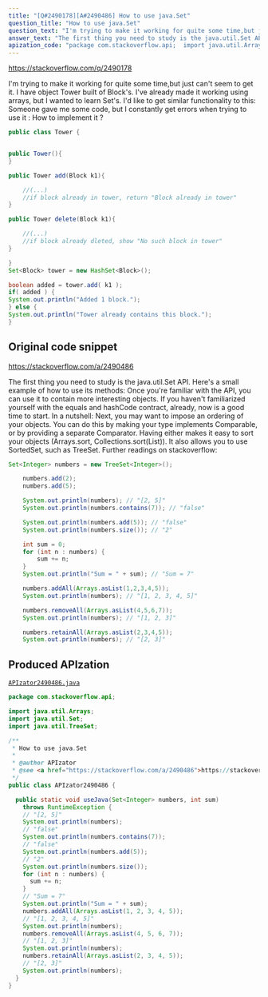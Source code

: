 ```yaml
---
title: "[Q#2490178][A#2490486] How to use java.Set"
question_title: "How to use java.Set"
question_text: "I'm trying to make it working for quite some time,but just can't seem to get it. I have object Tower built of Block's. I've already made it working using arrays, but I wanted to learn Set's. I'd like to get similar functionality to this: Someone gave me some code, but I constantly get errors when trying to use it : How to implement it ?"
answer_text: "The first thing you need to study is the java.util.Set API. Here's a small example of how to use its methods: Once you're familiar with the API, you can use it to contain more interesting objects. If you haven't familiarized yourself with the equals and hashCode contract, already, now is a good time to start. In a nutshell: Next, you may want to impose an ordering of your objects. You can do this by making your type implements Comparable, or by providing a separate Comparator. Having either makes it easy to sort your objects (Arrays.sort, Collections.sort(List)). It also allows you to use SortedSet, such as TreeSet. Further readings on stackoverflow:"
apization_code: "package com.stackoverflow.api;  import java.util.Arrays; import java.util.Set; import java.util.TreeSet;  /**  * How to use java.Set  *  * @author APIzator  * @see <a href=\"https://stackoverflow.com/a/2490486\">https://stackoverflow.com/a/2490486</a>  */ public class APIzator2490486 {    public static void useJava(Set<Integer> numbers, int sum)     throws RuntimeException {     // \"[2, 5]\"     System.out.println(numbers);     // \"false\"     System.out.println(numbers.contains(7));     // \"false\"     System.out.println(numbers.add(5));     // \"2\"     System.out.println(numbers.size());     for (int n : numbers) {       sum += n;     }     // \"Sum = 7\"     System.out.println(\"Sum = \" + sum);     numbers.addAll(Arrays.asList(1, 2, 3, 4, 5));     // \"[1, 2, 3, 4, 5]\"     System.out.println(numbers);     numbers.removeAll(Arrays.asList(4, 5, 6, 7));     // \"[1, 2, 3]\"     System.out.println(numbers);     numbers.retainAll(Arrays.asList(2, 3, 4, 5));     // \"[2, 3]\"     System.out.println(numbers);   } }"
---
```


https://stackoverflow.com/q/2490178

I&#x27;m trying to make it working for quite some time,but just can&#x27;t seem to get it. I have object Tower built of Block&#x27;s. I&#x27;ve already made it working using arrays, but I wanted to learn Set&#x27;s. I&#x27;d like to get similar functionality to this:
Someone gave me some code, but I constantly get errors when trying to use it :
How to implement it ?


```java
public class Tower {


public Tower(){
}

public Tower add(Block k1){

    //(...)
    //if block already in tower, return "Block already in tower"
}

public Tower delete(Block k1){

    //(...)
    //if block already dleted, show "No such block in tower"
}

}
Set<Block> tower = new HashSet<Block>();

boolean added = tower.add( k1 );
if( added ) {
System.out.println("Added 1 block.");
} else {
System.out.println("Tower already contains this block.");
}
```


## Original code snippet

https://stackoverflow.com/a/2490486

The first thing you need to study is the java.util.Set API.
Here&#x27;s a small example of how to use its methods:
Once you&#x27;re familiar with the API, you can use it to contain more interesting objects. If you haven&#x27;t familiarized yourself with the equals and hashCode contract, already, now is a good time to start.
In a nutshell:
Next, you may want to impose an ordering of your objects. You can do this by making your type implements Comparable, or by providing a separate Comparator.
Having either makes it easy to sort your objects (Arrays.sort, Collections.sort(List)). It also allows you to use SortedSet, such as TreeSet.
Further readings on stackoverflow:

```java
Set<Integer> numbers = new TreeSet<Integer>();

    numbers.add(2);
    numbers.add(5);

    System.out.println(numbers); // "[2, 5]"
    System.out.println(numbers.contains(7)); // "false"

    System.out.println(numbers.add(5)); // "false"
    System.out.println(numbers.size()); // "2"

    int sum = 0;
    for (int n : numbers) {
        sum += n;
    }
    System.out.println("Sum = " + sum); // "Sum = 7"

    numbers.addAll(Arrays.asList(1,2,3,4,5));
    System.out.println(numbers); // "[1, 2, 3, 4, 5]"

    numbers.removeAll(Arrays.asList(4,5,6,7));
    System.out.println(numbers); // "[1, 2, 3]"

    numbers.retainAll(Arrays.asList(2,3,4,5));
    System.out.println(numbers); // "[2, 3]"
```

## Produced APIzation

[`APIzator2490486.java`](https://github.com/pasqualesalza/apization-temp-data/raw/master/apizations/java/APIzator2490486.java)

```java
package com.stackoverflow.api;

import java.util.Arrays;
import java.util.Set;
import java.util.TreeSet;

/**
 * How to use java.Set
 *
 * @author APIzator
 * @see <a href="https://stackoverflow.com/a/2490486">https://stackoverflow.com/a/2490486</a>
 */
public class APIzator2490486 {

  public static void useJava(Set<Integer> numbers, int sum)
    throws RuntimeException {
    // "[2, 5]"
    System.out.println(numbers);
    // "false"
    System.out.println(numbers.contains(7));
    // "false"
    System.out.println(numbers.add(5));
    // "2"
    System.out.println(numbers.size());
    for (int n : numbers) {
      sum += n;
    }
    // "Sum = 7"
    System.out.println("Sum = " + sum);
    numbers.addAll(Arrays.asList(1, 2, 3, 4, 5));
    // "[1, 2, 3, 4, 5]"
    System.out.println(numbers);
    numbers.removeAll(Arrays.asList(4, 5, 6, 7));
    // "[1, 2, 3]"
    System.out.println(numbers);
    numbers.retainAll(Arrays.asList(2, 3, 4, 5));
    // "[2, 3]"
    System.out.println(numbers);
  }
}

```